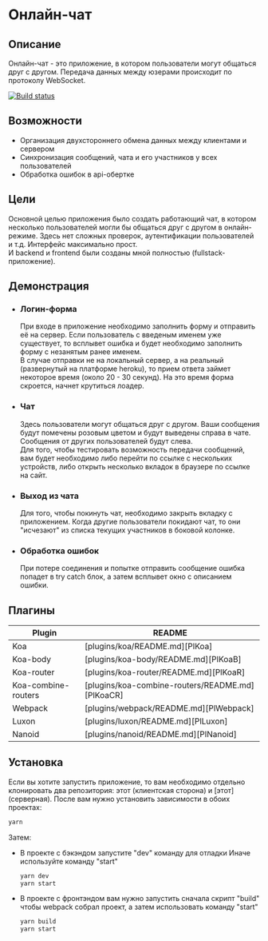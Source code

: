 # Онлайн-чат 

## Описание
Онлайн-чат - это приложение, в котором пользователи могут общаться друг с другом. Передача данных между юзерами происходит по протоколу WebSocket.

[![Build status](https://ci.appveyor.com/api/projects/status/djrnxeunp6o336fy?svg=true)](https://ci.appveyor.com/project/KirillKazakoff/frontend)

## Возможности
- Организация двухстороннего обмена данных между клиентами и сервером
- Синхронизация сообщений, чата и его участников у всех пользователей 
- Обработка ошибок в api-обертке

## Цели
Основной целью приложения было создать работающий чат, в котором несколько пользователей могли бы общаться друг с другом в онлайн-режиме. Здесь нет сложных проверок, аутентификации пользователей и т.д. Интерфейс максимально прост. <br/>
И backend и frontend были созданы мной полностью (fullstack-приложение).

## Демонстрация 
- ### **Логин-форма** </br>
    При входе в приложение необходимо заполнить форму и отправить её на сервер.  Если пользователь с введеным именем уже существует, то всплывет ошибка и будет необходимо заполнить форму с незанятым ранее именем.
    </br>
    В случае отправки не на локальный сервер, а на реальный (развернутый на платформе heroku), то прием ответа займет некоторое время (около 20 - 30 секунд). На это время форма скроется, начнет крутиться лоадер. 

- ### **Чат** </br>
    Здесь пользователи могут общаться друг с другом. Ваши сообщения будут помечены розовым цветом и будут выведены справа в чате. Сообщения от других пользователей будут слева. </br>
    Для того, чтобы тестировать возможность передачи сообщений, вам будет необходимо либо перейти по ссылке с нескольких устройств, либо открыть несколько вкладок в браузере по ссылке на сайт.

- ### **Выход из чата** </br>
    Для того, чтобы покинуть чат, необходимо закрыть вкладку с приложением. Когда другие пользователи покидают чат, то они "исчезают" из списка текущих участников в боковой колонке.

- ### **Обработка ошибок** </br>
    При потере соединения и попытке отправить сообщение ошибка попадет в try catch блок, а затем всплывет окно с описанием ошибки.


## Плагины 

| Plugin              | README                                           |
| ------------------- | ------------------------------------------------ |
| Koa                 | [plugins/koa/README.md][PlKoa]                   |
| Koa-body            | [plugins/koa-body/README.md][PlKoaB]             |
| Koa-router          | [plugins/koa-router/README.md][PlKoaR]           |
| Koa-combine-routers | [plugins/koa-combine-routers/README.md][PlKoaCR] |
| Webpack             | [plugins/webpack/README.md][PlWebpack]           |
| Luxon               | [plugins/luxon/README.md][PlLuxon]               |
| Nanoid              | [plugins/nanoid/README.md][PlNanoid]             |

## Установка
Если вы хотите запустить приложение, то вам необходимо отдельно клонировать два репозитория: этот (клиентская сторона) и [этот] (серверная).
После вам нужно установить зависимости в обоих проектах:
```sh
yarn
```
Затем:
- В проекте с бэкэндом запустите "dev" команду для отладки
    Иначе используйте команду "start"
    ```sh
    yarn dev
    yarn start
    ``` 

- В проекте с фронтэндом вам нужно запустить сначала скрипт "build" чтобы webpack собрал проект, а затем использовать команду "start"
  ```sh
  yarn build
  yarn start
  ```



<!-- Links in text -->
[GitPages]: https://kirillkazakoff.github.io/chatFrontend/
[bad_internet_gif]: ./assets/bad_internet.gif
[disconect_gif]: './assets/disconect.gif
[interaction_gif]: './assets/interaction.gif
[login_gif]: './assets/login.gif

